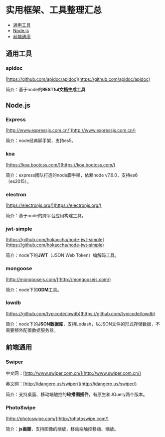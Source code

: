 # 实用框架、工具整理汇总
- [通用工具](#通用工具)
- [Node.js](#Node.js)
- [前端通用](#前端通用)


## 通用工具
### apidoc
[https://github.com/apidoc/apidoc](https://github.com/apidoc/apidoc)

简介：基于node的**RESTful文档生成工具**


## Node.js
### Express
[http://www.expressjs.com.cn/](http://www.expressjs.com.cn/)

简介：node经典脚手架，支持es5。


### koa
[https://koa.bootcss.com/](https://koa.bootcss.com/)

简介：express团队打造的node脚手架，依赖node v7.6.0，支持es6（es2015）。


### electron
[https://electronjs.org/](https://electronjs.org/)

简介：基于node的跨平台应用构建工具。


### jwt-simple
[https://github.com/hokaccha/node-jwt-simple](https://github.com/hokaccha/node-jwt-simple)

简介：node下的**JWT**（JSON Web Token）编解码工具。


### mongoose
[http://mongoosejs.com/](http://mongoosejs.com/)

简介：node下的**ODM**工具。


### lowdb
[https://github.com/typicode/lowdb](https://github.com/typicode/lowdb)

简介：node下的**JSON数据库**，支持Lodash，以JSON文件的形式存储数据，不需要额外配置数据服务器。


## 前端通用
### Swiper
中文网：[http://www.swiper.com.cn/](http://www.swiper.com.cn/)

英文网：[http://idangero.us/swiper/](http://idangero.us/swiper/)

简介：支持桌面、移动端触控的**轮播图插件**，有原生和JQuery两个版本。


### PhotoSwipe
[http://photoswipe.com/](http://photoswipe.com/)

简介：**js画廊**，支持图像的缩放，移动端触控移动、缩放。
